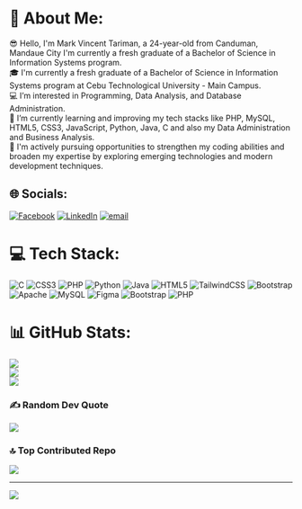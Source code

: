 # 💫 About Me:
😎 Hello, I'm Mark Vincent Tariman, a 24-year-old from Canduman, Mandaue City I'm currently a fresh graduate of a Bachelor of Science in Information Systems program.<br>🎓 I'm currently a fresh graduate of a Bachelor of Science in Information Systems program at Cebu Technological University - Main Campus.<br>💻 I’m interested in Programming, Data Analysis, and Database Administration.<br>🌱 I’m currently learning and improving my tech stacks like PHP, MySQL, HTML5, CSS3, JavaScript, Python, Java, C and also my Data Administration and Business Analysis.<br>🙏 I'm actively pursuing opportunities to strengthen my coding abilities and broaden my expertise by exploring emerging technologies and modern development techniques.


## 🌐 Socials:
[![Facebook](https://img.shields.io/badge/Facebook-%231877F2.svg?logo=Facebook&logoColor=white)](https://facebook.com/mvt.08) [![LinkedIn](https://img.shields.io/badge/LinkedIn-%230077B5.svg?logo=linkedin&logoColor=white)](https://linkedin.com/in/mark-vincent-tariman-528aa8370) [![email](https://img.shields.io/badge/Email-D14836?logo=gmail&logoColor=white)](mailto:tarimanmarkvincent@gmail.com) 

# 💻 Tech Stack:
![C](https://img.shields.io/badge/c-%2300599C.svg?style=for-the-badge&logo=c&logoColor=white) ![CSS3](https://img.shields.io/badge/css3-%231572B6.svg?style=for-the-badge&logo=css3&logoColor=white) ![PHP](https://img.shields.io/badge/php-%23777BB4.svg?style=for-the-badge&logo=php&logoColor=white) ![Python](https://img.shields.io/badge/python-3670A0?style=for-the-badge&logo=python&logoColor=ffdd54) ![Java](https://img.shields.io/badge/java-%23ED8B00.svg?style=for-the-badge&logo=openjdk&logoColor=white) ![HTML5](https://img.shields.io/badge/html5-%23E34F26.svg?style=for-the-badge&logo=html5&logoColor=white) ![TailwindCSS](https://img.shields.io/badge/tailwindcss-%2338B2AC.svg?style=for-the-badge&logo=tailwind-css&logoColor=white) ![Bootstrap](https://img.shields.io/badge/bootstrap-%238511FA.svg?style=for-the-badge&logo=bootstrap&logoColor=white) ![Apache](https://img.shields.io/badge/apache-%23D42029.svg?style=for-the-badge&logo=apache&logoColor=white) ![MySQL](https://img.shields.io/badge/mysql-4479A1.svg?style=for-the-badge&logo=mysql&logoColor=white) ![Figma](https://img.shields.io/badge/figma-%23F24E1E.svg?style=for-the-badge&logo=figma&logoColor=white) ![Bootstrap](https://img.shields.io/badge/bootstrap-%238511FA.svg?style=for-the-badge&logo=bootstrap&logoColor=white) ![PHP](https://img.shields.io/badge/php-%23777BB4.svg?style=for-the-badge&logo=php&logoColor=white)
# 📊 GitHub Stats:
![](https://github-readme-stats.vercel.app/api?username=mackmack08&theme=dark&hide_border=true&include_all_commits=true&count_private=false)<br/>
![](https://nirzak-streak-stats.vercel.app/?user=mackmack08&theme=dark&hide_border=true)<br/>
![](https://github-readme-stats.vercel.app/api/top-langs/?username=mackmack08&theme=dark&hide_border=true&include_all_commits=true&count_private=false&layout=compact)

### ✍️ Random Dev Quote
![](https://quotes-github-readme.vercel.app/api?type=horizontal&theme=merko)

### 🔝 Top Contributed Repo
![](https://github-contributor-stats.vercel.app/api?username=mackmack08&limit=5&theme=default&combine_all_yearly_contributions=true)

---
[![](https://visitcount.itsvg.in/api?id=mackmack08&icon=0&color=0)](https://visitcount.itsvg.in)

<!-- Proudly created with GPRM ( https://gprm.itsvg.in ) -->
